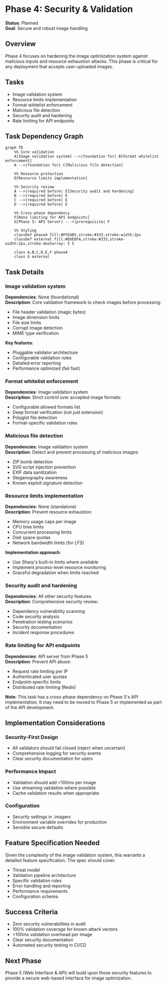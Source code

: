 # Phase 4: Security & Validation

**Status**: Planned  
**Goal**: Secure and robust image handling  

## Overview

Phase 4 focuses on hardening the image optimization system against malicious inputs and resource exhaustion attacks. This phase is critical for any deployment that accepts user-uploaded images.

## Tasks
- Image validation system
- Resource limits implementation
- Format whitelist enforcement
- Malicious file detection
- Security audit and hardening
- Rate limiting for API endpoints

## Task Dependency Graph

```mermaid
graph TD
    %% Core validation
    A[Image validation system] -->|foundation for| B[Format whitelist enforcement]
    A -->|foundation for| C[Malicious file detection]
    
    %% Resource protection
    D[Resource limits implementation]
    
    %% Security review
    A -->|required before| E[Security audit and hardening]
    B -->|required before| E
    C -->|required before| E
    D -->|required before| E
    
    %% Cross-phase dependency
    F[Rate limiting for API endpoints]
    G[Phase 5: API Server] -.->|prerequisite| F
    
    %% Styling
    classDef phase4 fill:#FFE4B5,stroke:#333,stroke-width:2px
    classDef external fill:#E6E6FA,stroke:#333,stroke-width:2px,stroke-dasharray: 5 5
    
    class A,B,C,D,E,F phase4
    class G external
```

## Task Details

### Image validation system
**Dependencies**: None (foundational)  
**Description**: Core validation framework to check images before processing:
- File header validation (magic bytes)
- Image dimension limits
- File size limits
- Corrupt image detection
- MIME type verification

**Key features**:
- Pluggable validator architecture
- Configurable validation rules
- Detailed error reporting
- Performance optimized (fail fast)

### Format whitelist enforcement
**Dependencies**: Image validation system  
**Description**: Strict control over accepted image formats:
- Configurable allowed formats list
- Deep format verification (not just extension)
- Polyglot file detection
- Format-specific validation rules

### Malicious file detection
**Dependencies**: Image validation system  
**Description**: Detect and prevent processing of malicious images:
- ZIP bomb detection
- SVG script injection prevention
- EXIF data sanitization
- Steganography awareness
- Known exploit signature detection

### Resource limits implementation
**Dependencies**: None (standalone)  
**Description**: Prevent resource exhaustion:
- Memory usage caps per image
- CPU time limits
- Concurrent processing limits
- Disk space quotas
- Network bandwidth limits (for LFS)

**Implementation approach**:
- Use Sharp's built-in limits where available
- Implement process-level resource monitoring
- Graceful degradation when limits reached

### Security audit and hardening
**Dependencies**: All other security features  
**Description**: Comprehensive security review:
- Dependency vulnerability scanning
- Code security analysis
- Penetration testing scenarios
- Security documentation
- Incident response procedures

### Rate limiting for API endpoints
**Dependencies**: API server from Phase 5  
**Description**: Prevent API abuse:
- Request rate limiting per IP
- Authenticated user quotas
- Endpoint-specific limits
- Distributed rate limiting (Redis)

**Note**: This task has a cross-phase dependency on Phase 5's API implementation. It may need to be moved to Phase 5 or implemented as part of the API development.

## Implementation Considerations

### Security-First Design
- All validators should fail closed (reject when uncertain)
- Comprehensive logging for security events
- Clear security documentation for users

### Performance Impact
- Validation should add <100ms per image
- Use streaming validation where possible
- Cache validation results when appropriate

### Configuration
- Security settings in .imagerc
- Environment variable overrides for production
- Sensible secure defaults

## Feature Specification Needed

Given the complexity of the image validation system, this warrants a detailed feature specification. The spec should cover:
- Threat model
- Validation pipeline architecture
- Specific validation rules
- Error handling and reporting
- Performance requirements
- Configuration schema

## Success Criteria

- Zero security vulnerabilities in audit
- 100% validation coverage for known attack vectors
- <100ms validation overhead per image
- Clear security documentation
- Automated security testing in CI/CD

## Next Phase

Phase 5 (Web Interface & API) will build upon these security features to provide a secure web-based interface for image optimization.
